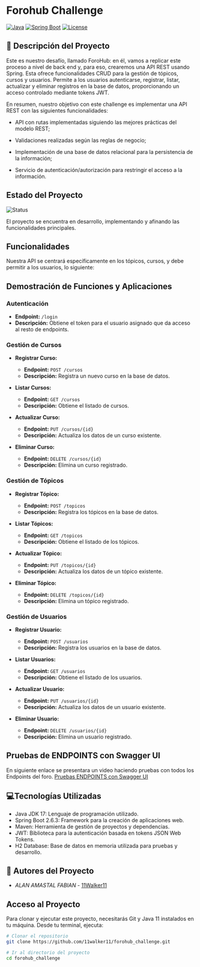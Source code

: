 # Forohub Challenge

[![Java](https://img.shields.io/badge/Java-17-blue.svg)](https://www.oracle.com/java/)
[![Spring Boot](https://img.shields.io/badge/Spring%20Boot-2.6.3-brightgreen.svg)](https://spring.io/projects/spring-boot)
[![License](https://img.shields.io/badge/license-Apache%202.0-blue.svg)](LICENSE)

## :file_folder: Descripción del Proyecto
Este es nuestro desafío, llamado ForoHub: en él, vamos a replicar este proceso a nivel de back end y, para eso, crearemos una API REST usando Spring.
Esta ofrece funcionalidades CRUD para la gestión de tópicos, cursos y usuarios. Permite a los usuarios autenticarse, registrar, listar, actualizar y eliminar registros en la base de datos, proporcionando un acceso controlado mediante tokens JWT.

En resumen, nuestro objetivo con este challenge es implementar una API REST con las siguientes funcionalidades:

- API con rutas implementadas siguiendo las mejores prácticas del modelo REST;

- Validaciones realizadas según las reglas de negocio;

- Implementación de una base de datos relacional para la persistencia de la información;

- Servicio de autenticación/autorización para restringir el acceso a la información.

## Estado del Proyecto
![Status](https://img.shields.io/badge/status-en%20desarrollo-yellow.svg)

El proyecto se encuentra en desarrollo, implementando y afinando las funcionalidades principales.

## Funcionalidades
Nuestra API se centrará específicamente en los tópicos, cursos, y debe permitir a los usuarios, lo siguiente:


## Demostración de Funciones y Aplicaciones
### Autenticación
- **Endpoint:** `/login`
- **Descripción:** Obtiene el token para el usuario asignado que da acceso al resto de endpoints.

### Gestión de Cursos
- **Registrar Curso:** 
  - **Endpoint:** `POST /cursos`
  - **Descripción:** Registra un nuevo curso en la base de datos.

- **Listar Cursos:** 
  - **Endpoint:** `GET /cursos`
  - **Descripción:** Obtiene el listado de cursos.

- **Actualizar Curso:** 
  - **Endpoint:** `PUT /cursos/{id}`
  - **Descripción:** Actualiza los datos de un curso existente.

- **Eliminar Curso:** 
  - **Endpoint:** `DELETE /cursos/{id}`
  - **Descripción:** Elimina un curso registrado.

### Gestión de Tópicos
- **Registrar Tópico:** 
  - **Endpoint:** `POST /topicos`
  - **Descripción:** Registra los tópicos en la base de datos.

- **Listar Tópicos:** 
  - **Endpoint:** `GET /topicos`
  - **Descripción:** Obtiene el listado de los tópicos.

- **Actualizar Tópico:** 
  - **Endpoint:** `PUT /topicos/{id}`
  - **Descripción:** Actualiza los datos de un tópico existente.

- **Eliminar Tópico:** 
  - **Endpoint:** `DELETE /topicos/{id}`
  - **Descripción:** Elimina un tópico registrado.

### Gestión de Usuarios
- **Registrar Usuario:** 
  - **Endpoint:** `POST /usuarios`
  - **Descripción:** Registra los usuarios en la base de datos.

- **Listar Usuarios:** 
  - **Endpoint:** `GET /usuarios`
  - **Descripción:** Obtiene el listado de los usuarios.

- **Actualizar Usuario:** 
  - **Endpoint:** `PUT /usuarios/{id}`
  - **Descripción:** Actualiza los datos de un usuario existente.

- **Eliminar Usuario:** 
  - **Endpoint:** `DELETE /usuarios/{id}`
  - **Descripción:** Elimina un usuario registrado.
 
## Pruebas de ENDPOINTS con Swagger UI
En siguiente enlace se presentara un video haciendo pruebas con todos los Endpoints del foro.
[Pruebas ENDPOINTS con Swagger UI](https://youtu.be/-ZmTysVnlUs)

## :computer:Tecnologías Utilizadas
- Java JDK 17: Lenguaje de programación utilizado.
- Spring Boot 2.6.3: Framework para la creación de aplicaciones web.
- Maven: Herramienta de gestión de proyectos y dependencias.
- JWT: Biblioteca para la autenticación basada en tokens JSON Web Tokens.
- H2 Database: Base de datos en memoria utilizada para pruebas y desarrollo.

## :stars: Autores del Proyecto
- *ALAN AMASTAL FABIAN* - [11Walker11](https://github.com/11walker11)

## Acceso al Proyecto
Para clonar y ejecutar este proyecto, necesitarás Git y Java 11 instalados en tu máquina. Desde tu terminal, ejecuta:
```bash
# Clonar el repositorio
git clone https://github.com/11walker11/forohub_challenge.git

# Ir al directorio del proyecto
cd forohub_challenge


